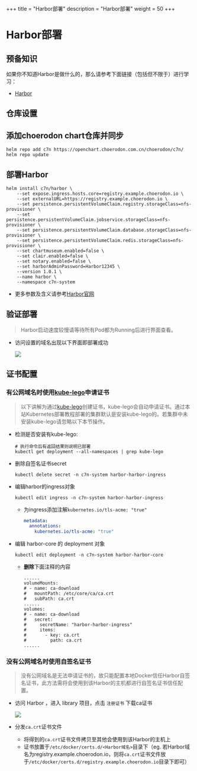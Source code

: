 +++
title = "Harbor部署"
description = "Harbor部署"
weight = 50
+++

# Harbor部署

## 预备知识

如果你不知道Harbor是做什么的，那么请参考下面链接（包括但不限于）进行学习：

- [Harbor](https://github.com/goharbor/harbor#harbor)

## 仓库设置

## 添加choerodon chart仓库并同步

```
helm repo add c7n https://openchart.choerodon.com.cn/choerodon/c7n/
helm repo update
```

## 部署Harbor

```shell
helm install c7n/harbor \
    --set expose.ingress.hosts.core=registry.example.choerodon.io \
    --set externalURL=https://registry.example.choerodon.io \
    --set persistence.persistentVolumeClaim.registry.storageClass=nfs-provisioner \
    --set persistence.persistentVolumeClaim.jobservice.storageClass=nfs-provisioner \
    --set persistence.persistentVolumeClaim.database.storageClass=nfs-provisioner \
    --set persistence.persistentVolumeClaim.redis.storageClass=nfs-provisioner \
    --set chartmuseum.enabled=false \
    --set clair.enabled=false \
    --set notary.enabled=false \
    --set harborAdminPassword=Harbor12345 \
    --version 1.0.1 \
    --name harbor \
    --namespace c7n-system
```

- 更多参数及含义请参考[Harbor官网](https://github.com/goharbor/harbor-helm/tree/1.0.1#helm-chart-for-harbor)

## 验证部署

<blockquote class="note">
Harbor启动速度较慢请等待所有Pod都为Running后进行界面查看。
</blockquote>

- 访问设置的域名出现以下界面即部署成功

    ![](/docs/installation-configuration/image/harbor.png)

## 证书配置

### 有公网域名时使用[kube-lego](https://github.com/jetstack/kube-lego)申请证书

<blockquote class="note">
以下讲解为通过<a href="https://github.com/jetstack/kube-lego" target="_blank">kube-lego</a>创建证书，kube-lego会自动申请证书。通过本站Kubernetes部署教程部署的集群默认是安装kube-lego的。若集群中未安装kube-lego请忽略以下本节操作。
</blockquote>

- 检测是否安装有kube-lego:

    ```
    # 执行命令后有返回结果则说明已部署
    kubectl get deployment --all-namespaces | grep kube-lego
    ```

- 删除自签名证书secret

    ```
    kubectl delete secret -n c7n-system harbor-harbor-ingress
    ```

- 编辑harbor的ingress对象

    ```
    kubectl edit ingress -n c7n-system harbor-harbor-ingress
    ```

    - 为ingress添加注解`kubernetes.io/tls-acme: "true"`

        ```yaml
        metadata:
          annotations:
            kubernetes.io/tls-acme: "true"
        ```

- 编辑 harbor-core 的 deployment 对象

    ```
    kubectl edit deployment -n c7n-system harbor-harbor-core
    ```

    - **删除**下面注释的内容
        ```
        ......
        volumeMounts:
        # - name: ca-download
        #   mountPath: /etc/core/ca/ca.crt
        #   subPath: ca.crt
        ......
        volumes:
        # - name: ca-download
        #   secret:
        #     secretName: "harbor-harbor-ingress"
        #     items:
        #       - key: ca.crt
        #         path: ca.crt
        ......
        ```

### 没有公网域名时使用自签名证书

<blockquote class="warning">
没有公网域名是无法申请证书的，故只能配置本地Docker信任Harbor自签名证书，此方法需将会使用到该Harbor的主机都进行自签名证书信任配置。
</blockquote>

- 访问 Harbor ，进入 library 项目，点击 `注册证书` 下载ca证书

    ![](/docs/installation-configuration/image/get-harbor-cert.png)

- 分发`ca.crt`证书文件

    - 将得到的`ca.crt`证书文件拷贝至其他会使用到该Harbor的主机上
    - 证书放置于`/etc/docker/certs.d/<Harbor域名>`目录下（eg. 若Harbor域名为registry.example.choerodon.io，则将`ca.crt`证书文件放于`/etc/docker/certs.d/registry.example.choerodon.io`目录下即可）